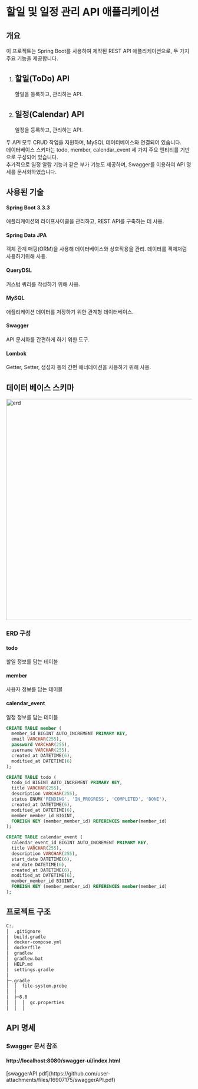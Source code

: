 <h1>할일 및 일정 관리 API 애플리케이션</h1>
<h2>개요</h2>
이 프로젝트는 Spring Boot를 사용하여 제작된 REST API 애플리케이션으로, 두 가지 주요 기능을 제공합니다.

1. <h2>할일(ToDo) API</h2> 할일을 등록하고, 관리하는 API.
2. <h2>일정(Calendar) API</h2> 일정을 등록하고, 관리하는 API.

두 API 모두 CRUD 작업을 지원하며, MySQL 데이터베이스와 연결되어 있습니다.  
데이터베이스 스키마는 todo, member, calendar_event 세 가지 주요 엔티티를 기반으로 구성되어 있습니다.  
추가적으로 일정 알람 기능과 같은 부가 기능도 제공하며, Swagger를 이용하여 API 명세를 문서화하였습니다.  

<div>
  <h2>사용된 기술</h2>
  <h4>Spring Boot 3.3.3</h4>
애플리케이션의 라이프사이클을 관리하고, REST API를 구축하는 데 사용.

  <h4>Spring Data JPA</h4>
객체 관계 매핑(ORM)을 사용해 데이터베이스와 상호작용을 관리.
데이터를 객체처럼 사용하기위해 사용.

  <h4>QueryDSL</h4>
커스텀 쿼리를 작성하기 위해 사용.

  <h4>MySQL</h4>
애플리케이션 데이터를 저장하기 위한 관계형 데이터베이스.

  <h4>Swagger</h4>
API 문서화를 간편하게 하기 위한 도구.

  <h4>Lombok</h4>
Getter, Setter, 생성자 등의 간편 애너테이션을 사용하기 위해 사용.
</div>

<h2>데이터 베이스 스키마</h2>
<img alt="erd" src="https://github.com/user-attachments/assets/74b789ba-7e75-4d76-b867-ee90865351a0" width="1000" height="600">
<h3>ERD 구성</h3>
<h4>todo</h4> 할일 정보를 담는 테이블
<h4>member</h4> 사용자 정보를 담는 테이블
<h4>calendar_event</h4> 일정 정보를 담는 테이블

```sql
CREATE TABLE member (
  member_id BIGINT AUTO_INCREMENT PRIMARY KEY,
  email VARCHAR(255),
  password VARCHAR(255),
  username VARCHAR(255),
  created_at DATETIME(6),
  modified_at DATETIME(6)
);

CREATE TABLE todo (
  todo_id BIGINT AUTO_INCREMENT PRIMARY KEY,
  title VARCHAR(255),
  description VARCHAR(255),
  status ENUM('PENDING', 'IN_PROGRESS', 'COMPLETED', 'DONE'),
  created_at DATETIME(6),
  modified_at DATETIME(6),
  member_member_id BIGINT,
  FOREIGN KEY (member_member_id) REFERENCES member(member_id)
);

CREATE TABLE calendar_event (
  calendar_event_id BIGINT AUTO_INCREMENT PRIMARY KEY,
  title VARCHAR(255),
  description VARCHAR(255),
  start_date DATETIME(6),
  end_date DATETIME(6),
  created_at DATETIME(6),
  modified_at DATETIME(6),
  member_member_id BIGINT,
  FOREIGN KEY (member_member_id) REFERENCES member(member_id)
);
```

<h2>프로젝트 구조</h2>

```markdown
C:.
│  .gitignore
│  build.gradle
│  docker-compose.yml
│  dockerfile
│  gradlew
│  gradlew.bat
│  HELP.md
│  settings.gradle
│
├─.gradle
│  │  file-system.probe
│  │
│  ├─8.8
│  │  │  gc.properties
│  │  │
```

<h2>API 명세</h2>
<h3>Swagger 문서 참조</h3>
<h4>http://localhost:8080/swagger-ui/index.html</h4>
[swaggerAPI.pdf](https://github.com/user-attachments/files/16907175/swaggerAPI.pdf)

